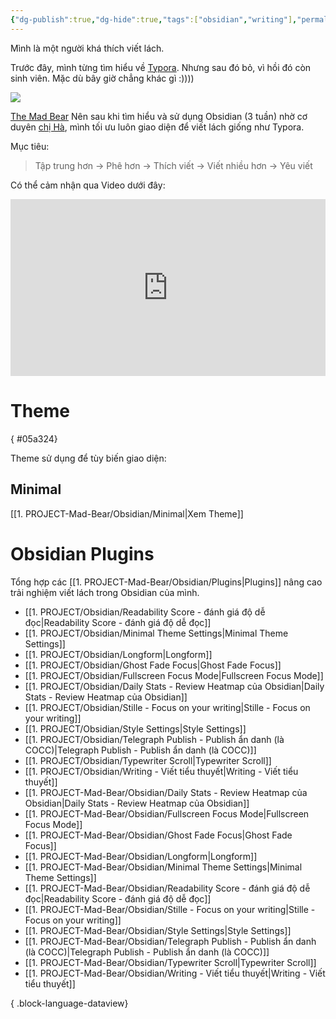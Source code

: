 ```yaml
---
{"dg-publish":true,"dg-hide":true,"tags":["obsidian","writing"],"permalink":"/1-project-mad-bear/obsidian/danh-cho-writers/","hide":true,"dgPassFrontmatter":true}
---
```


Mình là một người khá thích viết lách.

Trước đây, mình từng tìm hiểu về [Typora](https://typora.io/). Nhưng sau đó bỏ, vì hồi đó còn sinh viên. Mặc dù bây giờ chẳng khác gì :))))

![](https://i.imgur.com/u7GCGKi.png)

[The Mad Bear](https://themadbear.com/du-an/obsidian/danh-cho-writers/)
Nên sau khi tìm hiểu và sử dụng Obsidian (3 tuần) nhờ cơ duyên [chị Hà](https://www.facebook.com/hahtd3), mình tối ưu luôn giao diện để viết lách giống như Typora.

Mục tiêu:

> Tập trung hơn → Phê hơn → Thích viết → Viết nhiều hơn → Yêu viết

Có thể cảm nhận qua Video dưới đây:

<div style="position: relative; padding-bottom: 56.25%; height: 0; overflow: hidden;">
  <iframe 
    src="https://www.youtube.com/embed/0Qjp7x9MAXs" 
    title="YouTube video player" 
    frameborder="0" 
    allow="accelerometer; autoplay; clipboard-write; encrypted-media; gyroscope; picture-in-picture; web-share" 
    allowfullscreen 
    style="position: absolute; top: 0; left: 0; width: 100%; height: 100%;"
  ></iframe>
</div>


# Theme
{ #05a324}


Theme sử dụng để tùy biến giao diện:

## Minimal
[[1. PROJECT-Mad-Bear/Obsidian/Minimal\|Xem Theme]]

# Obsidian Plugins

Tổng hợp các [[1. PROJECT-Mad-Bear/Obsidian/Plugins\|Plugins]] nâng cao trải nghiệm viết lách trong Obsidian của mình.

- [[1. PROJECT/Obsidian/Readability Score - đánh giá độ dễ đọc\|Readability Score - đánh giá độ dễ đọc]]
- [[1. PROJECT/Obsidian/Minimal Theme Settings\|Minimal Theme Settings]]
- [[1. PROJECT/Obsidian/Longform\|Longform]]
- [[1. PROJECT/Obsidian/Ghost Fade Focus\|Ghost Fade Focus]]
- [[1. PROJECT/Obsidian/Fullscreen Focus Mode\|Fullscreen Focus Mode]]
- [[1. PROJECT/Obsidian/Daily Stats - Review Heatmap của Obsidian\|Daily Stats - Review Heatmap của Obsidian]]
- [[1. PROJECT/Obsidian/Stille - Focus on your writing\|Stille - Focus on your writing]]
- [[1. PROJECT/Obsidian/Style Settings\|Style Settings]]
- [[1. PROJECT/Obsidian/Telegraph Publish - Publish ẩn danh (là COCC)\|Telegraph Publish - Publish ẩn danh (là COCC)]]
- [[1. PROJECT/Obsidian/Typewriter Scroll\|Typewriter Scroll]]
- [[1. PROJECT/Obsidian/Writing - Viết tiểu thuyết\|Writing - Viết tiểu thuyết]]
- [[1. PROJECT-Mad-Bear/Obsidian/Daily Stats - Review Heatmap của Obsidian\|Daily Stats - Review Heatmap của Obsidian]]
- [[1. PROJECT-Mad-Bear/Obsidian/Fullscreen Focus Mode\|Fullscreen Focus Mode]]
- [[1. PROJECT-Mad-Bear/Obsidian/Ghost Fade Focus\|Ghost Fade Focus]]
- [[1. PROJECT-Mad-Bear/Obsidian/Longform\|Longform]]
- [[1. PROJECT-Mad-Bear/Obsidian/Minimal Theme Settings\|Minimal Theme Settings]]
- [[1. PROJECT-Mad-Bear/Obsidian/Readability Score - đánh giá độ dễ đọc\|Readability Score - đánh giá độ dễ đọc]]
- [[1. PROJECT-Mad-Bear/Obsidian/Stille - Focus on your writing\|Stille - Focus on your writing]]
- [[1. PROJECT-Mad-Bear/Obsidian/Style Settings\|Style Settings]]
- [[1. PROJECT-Mad-Bear/Obsidian/Telegraph Publish - Publish ẩn danh (là COCC)\|Telegraph Publish - Publish ẩn danh (là COCC)]]
- [[1. PROJECT-Mad-Bear/Obsidian/Typewriter Scroll\|Typewriter Scroll]]
- [[1. PROJECT-Mad-Bear/Obsidian/Writing - Viết tiểu thuyết\|Writing - Viết tiểu thuyết]]

{ .block-language-dataview}



